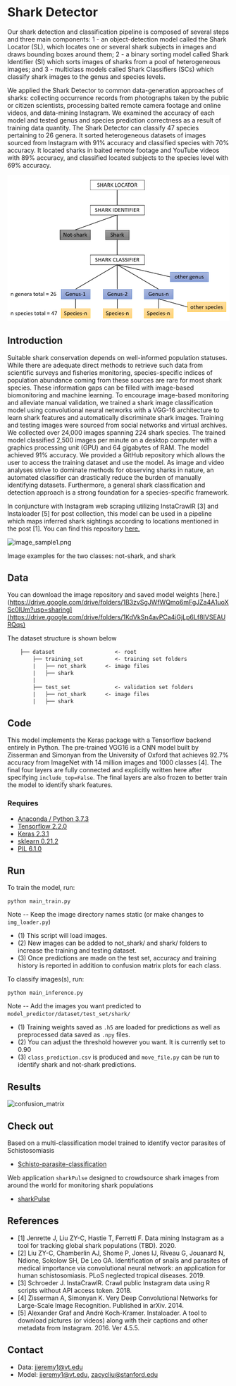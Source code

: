# Shark Detector
Our shark detection and classification pipeline is composed of several steps and three main components: 1 - an object-detection model called the Shark Locator (SL), which locates one or several shark subjects in images and draws bounding boxes around them; 2 - a binary sorting model called Shark Identifier (SI) which sorts images of sharks from a pool of heterogeneous images; and 3 - multiclass models called Shark Classifiers (SCs) which classify shark images to the genus and species levels.

We applied the Shark Detector to common data-generation approaches of sharks: collecting occurrence records from photographs taken by the public or citizen scientists, processing baited remote camera footage and online videos, and data-mining Instagram. We examined the accuracy of each model and tested genus and species prediction correctness as a result of training data quantity. The Shark Detector can classify 47 species pertaining to 26 genera. It sorted heterogeneous datasets of images sourced from Instagram with 91% accuracy and classified species with 70% accuracy. It located sharks in baited remote footage and YouTube videos with 89% accuracy, and classified located subjects to the species level with 69% accuracy.

![pipeline](pipeline.PNG)

## Introduction
Suitable shark conservation depends on well-informed population statuses. While there are adequate direct methods to retrieve such data from scientific surveys and fisheries monitoring, species-specific indices of population abundance coming from these sources are rare for most shark species. These information gaps can be filled with image-based biomonitoring and machine learning. To encourage image-based monitoring and alleviate manual validation, we trained a shark image classification model using convolutional neural networks with a VGG-16 architecture to learn shark features and automatically discriminate shark images. Training and testing images were sourced from social networks and virtual archives. We collected over 24,000 images spanning 224 shark species. The trained model classified 2,500 images per minute on a desktop computer with a graphics processing unit (GPU) and 64 gigabytes of RAM. The model achieved 91% accuracy. We provided a GitHub repository which allows the user to access the training dataset and use the model. As image and video analyses strive to dominate methods for observing sharks in nature, an automated classifier can drastically reduce the burden of manually identifying datasets. Furthermore, a general shark classification and detection approach is a strong foundation for a species-specific framework.

In conjuncture with Instagram web scraping utilizing InstaCrawlR [3] and Instaloader [5] for post collection, this model can be used in a pipeline which maps inferred shark sightings according to locations mentioned in the post [1]. You can find this repository [here.](https://github.com/JeremyFJ/Instagram_sharkSighting)

![image_sample1.png](image_sample1.PNG)

Image examples for the two classes: not-shark, and shark

## Data
You can download the image repository and saved model weights [here.](https://drive.google.com/drive/folders/1B3zvSgJWfWQmo6mFgJZa4A1uoXSc0lUm?usp=sharing](https://drive.google.com/drive/folders/1KdVkSn4avPCa4iGjLp6Lf8IVSEAURQqs)

The dataset structure is shown below
```
    ├── dataset                   <- root
        ├── training_set          <- training set folders        
        |   ├── not_shark      <- image files
        |   ├── shark
        |  
        ├── test_set              <- validation set folders
        |   ├── not_shark      <- image files
        |   ├── shark
``` 
## Code
This model implements the Keras package with a Tensorflow backend entirely in Python. The pre-trained VGG16 is a CNN model built by Zisserman and Simonyan from the University of Oxford that achieves 92.7% accuracy from ImageNet with 14 million images and 1000 classes [4]. The final four layers are fully connected and explicitly written here after specifying `include_top=False`. The final layers are also frozen to better train the model to identify shark features. 

### Requires
- [Anaconda / Python 3.7.3](https://www.anaconda.com/products/individual)
- [Tensorflow 2.2.0](https://www.tensorflow.org/)
- [Keras 2.3.1](https://keras.io/)
- [sklearn 0.21.2](https://scikit-learn.org/stable/)
- [PIL 6.1.0](https://pillow.readthedocs.io/en/stable/)

## Run
To train the model, run:
```
python main_train.py
```
Note -- Keep the image directory names static (or make changes to `img_loader.py`)
- (1) This script will load images.
- (2) New images can be added to not_shark/ and shark/ folders to increase the training and testing dataset.
- (3) Once predictions are made on the test set, accuracy and training history is reported in addition to confusion matrix plots for each class.

To classify images(s), run:
```
python main_inference.py
```
Note -- Add the images you want predicted to `model_predictor/dataset/test_set/shark/` 
- (1) Training weights saved as `.h5` are loaded for predictions as well as preprocessed data saved as `.npy` files.
- (2) You can adjust the threshold however you want. It is currently set to 0.90
- (3) `class_prediction.csv` is produced and `move_file.py` can be run to identify shark and not-shark predictions.

## Results

![confusion_matrix](cm_norm_50.png)

## Check out
Based on a multi-classification model trained to identify vector parasites of Schistosomiasis
- [Schisto-parasite-classification](https://github.com/deleo-lab/schisto-parasite-classification)

Web application `sharkPulse` designed to crowdsource shark images from around the world for monitoring shark populations 
- [sharkPulse](http://sharkpulse.org/)

## References
- [1] Jenrette J, Liu ZY-C, Hastie T, Ferretti F. Data mining Instagram as a tool for tracking global shark populations (TBD). 2020.
- [2] Liu ZY-C, Chamberlin AJ, Shome P, Jones IJ, Riveau G, Jouanard N, Ndione, Sokolow SH, De Leo GA. Identification of snails and parasites of medical importance via convolutional neural network: an application for human schistosomiasis. PLoS neglected tropical diseases. 2019.
- [3] Schroeder J. InstaCrawlR. Crawl public Instagram data using R scripts without API access token. 2018. 
- [4] Zisserman A, Simonyan K. Very Deep Convolutional Networks for Large-Scale Image Recognition. Published in arXiv. 2014.
- [5] Alexander Graf and André Koch-Kramer. Instaloader. A tool to download pictures (or videos) along with their captions and other metadata from Instagram. 2016. Ver 4.5.5.

## Contact
- Data: jjeremy1@vt.edu
- Model: jjeremy1@vt.edu, zacycliu@stanford.edu
